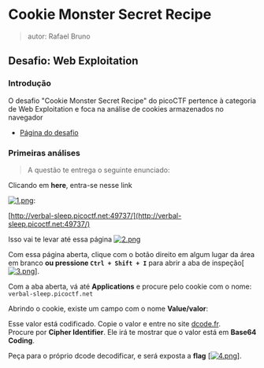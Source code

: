 # Cookie Monster Secret Recipe 

> autor: Rafael Bruno 

## Desafio: Web Exploitation

### Introdução 

O desafio "Cookie Monster Secret Recipe" do picoCTF pertence à categoria de Web Exploitation e foca na análise de cookies armazenados no navegador  
- [Página do desafio](https://play.picoctf.org/practice/challenge/469)

### Primeiras análises 

> A questão te entrega o seguinte enunciado:

Clicando em **here**, entra-se nesse link


[![1.png](https://i.postimg.cc/765XbVZJ/1.png)](https://postimg.cc/9RjynyTc):  


[http://verbal-sleep.picoctf.net:49737/](http://verbal-sleep.picoctf.net:49737/)

Isso vai te levar até essa página
[![2.png](https://i.postimg.cc/8zK6sfXq/2.png)](https://postimg.cc/DSGZM0Tg)

Com essa página aberta, clique com o botão direito em algum lugar da área em branco **ou pressione `Ctrl + Shift + I`** para abrir a aba de inspeção[[![3.png](https://i.postimg.cc/RFwdc0wv/3.png)](https://postimg.cc/8JPLGNyY)].

Com a aba aberta, vá até **Applications** e procure pelo cookie com o nome:  
`verbal-sleep.picoctf.net`

Abrindo o cookie, existe um campo com o nome **Value/valor**:


Esse valor está codificado. Copie o valor e entre no site [dcode.fr](https://www.dcode.fr).  
Procure por **Cipher Identifier**. Ele irá te mostrar que o valor está em **Base64 Coding**.

Peça para o próprio dcode decodificar, e será exposta a **flag**
[[![4.png](https://i.postimg.cc/7L00RWhV/4.png)](https://postimg.cc/8Fk7JwhJ)].





